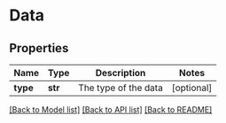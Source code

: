 # Data

## Properties
Name | Type | Description | Notes
------------ | ------------- | ------------- | -------------
**type** | **str** | The type of the data | [optional] 

[[Back to Model list]](../README.md#documentation-for-models) [[Back to API list]](../README.md#documentation-for-api-endpoints) [[Back to README]](../README.md)

